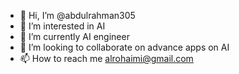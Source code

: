 - 👋 Hi, I’m @abdulrahman305
- 👀 I’m interested in AI
- 🌱 I’m currently AI engineer
- 💞️ I’m looking to collaborate on advance apps on AI
- 📫 How to reach me alrohaimi@gmail.com

<!---
abdulrahman305/abdulrahman305 is a ✨ special ✨ repository because its `README.md` (this file) appears on your GitHub profile.
You can click the Preview link to take a look at your changes.
--->
